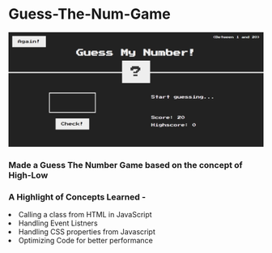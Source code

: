 <h1>Guess-The-Num-Game</h1>

<img src="highlow.PNG" alt="IMAGE OF THE GAME"> 
<h3>Made a Guess The Number Game based on the concept  of High-Low</h3>


<h3>A Highlight of Concepts Learned -</h3>
<li>Calling a class from HTML in JavaScript</li>
<li>Handling Event Listners</li>
<li>Handling CSS properties from  Javascript</li>
<li>Optimizing Code for better performance</li>
